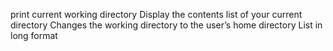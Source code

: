 print current working directory
Display the contents list of your current directory
Changes the working directory to the user’s home directory
List in long format
